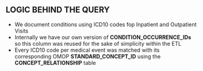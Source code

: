 ## LOGIC BEHIND THE QUERY 
* We document conditions using ICD10 codes fop Inpatient and Outpatient Visits 
* Internally we have our own version of __CONDITION_OCCURRENCE_IDs__ so this column was reused for the sake of simplicity within the ETL
* Every ICD10 code per medical event was matched with its corresponding OMOP __STANDARD_CONCEPT_ID__ using the __CONCEPT_RELATIONSHIP__ table 
